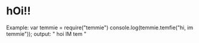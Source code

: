 ﻿# hOi!!

Example:
var temmie = require("temmie")
console.log(temmie.temfie("hi, im temmie"));
output: " hoi  IM tem "

